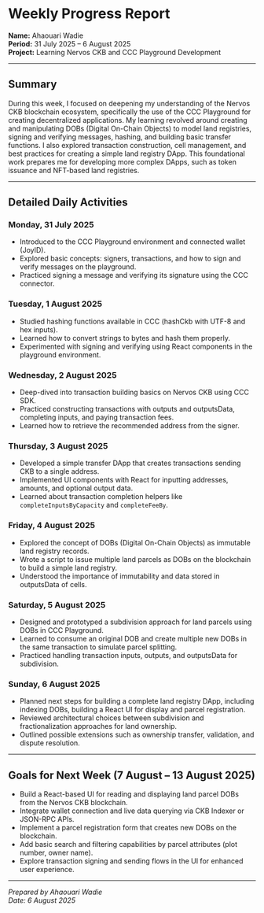# Weekly Progress Report  
**Name:** Ahaouari Wadie  
**Period:** 31 July 2025 – 6 August 2025  
**Project:** Learning Nervos CKB and CCC Playground Development

---

## Summary

During this week, I focused on deepening my understanding of the Nervos CKB blockchain ecosystem, specifically the use of the CCC Playground for creating decentralized applications. My learning revolved around creating and manipulating DOBs (Digital On-Chain Objects) to model land registries, signing and verifying messages, hashing, and building basic transfer functions. I also explored transaction construction, cell management, and best practices for creating a simple land registry DApp. This foundational work prepares me for developing more complex DApps, such as token issuance and NFT-based land registries.

---

## Detailed Daily Activities

### Monday, 31 July 2025  
- Introduced to the CCC Playground environment and connected wallet (JoyID).  
- Explored basic concepts: signers, transactions, and how to sign and verify messages on the playground.  
- Practiced signing a message and verifying its signature using the CCC connector.

### Tuesday, 1 August 2025  
- Studied hashing functions available in CCC (hashCkb with UTF-8 and hex inputs).  
- Learned how to convert strings to bytes and hash them properly.  
- Experimented with signing and verifying using React components in the playground environment.

### Wednesday, 2 August 2025  
- Deep-dived into transaction building basics on Nervos CKB using CCC SDK.  
- Practiced constructing transactions with outputs and outputsData, completing inputs, and paying transaction fees.  
- Learned how to retrieve the recommended address from the signer.

### Thursday, 3 August 2025  
- Developed a simple transfer DApp that creates transactions sending CKB to a single address.  
- Implemented UI components with React for inputting addresses, amounts, and optional output data.  
- Learned about transaction completion helpers like `completeInputsByCapacity` and `completeFeeBy`.

### Friday, 4 August 2025  
- Explored the concept of DOBs (Digital On-Chain Objects) as immutable land registry records.  
- Wrote a script to issue multiple land parcels as DOBs on the blockchain to build a simple land registry.  
- Understood the importance of immutability and data stored in outputsData of cells.

### Saturday, 5 August 2025  
- Designed and prototyped a subdivision approach for land parcels using DOBs in CCC Playground.  
- Learned to consume an original DOB and create multiple new DOBs in the same transaction to simulate parcel splitting.  
- Practiced handling transaction inputs, outputs, and outputsData for subdivision.

### Sunday, 6 August 2025  
- Planned next steps for building a complete land registry DApp, including indexing DOBs, building a React UI for display and parcel registration.  
- Reviewed architectural choices between subdivision and fractionalization approaches for land ownership.  
- Outlined possible extensions such as ownership transfer, validation, and dispute resolution.

---

## Goals for Next Week (7 August – 13 August 2025)

- Build a React-based UI for reading and displaying land parcel DOBs from the Nervos CKB blockchain.  
- Integrate wallet connection and live data querying via CKB Indexer or JSON-RPC APIs.  
- Implement a parcel registration form that creates new DOBs on the blockchain.  
- Add basic search and filtering capabilities by parcel attributes (plot number, owner name).  
- Explore transaction signing and sending flows in the UI for enhanced user experience.

---

*Prepared by Ahaouari Wadie*  
*Date: 6 August 2025*

